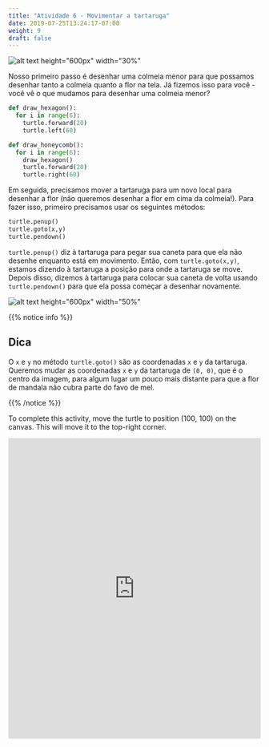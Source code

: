 ```yaml
---
title: "Atividade 6 - Movimentar a tartaruga"
date: 2019-07-25T13:24:17-07:00
weight: 9
draft: false
---
```


![alt text height="600px" width="30%"](../media/bee_turtle_chat.png "Bate-papo tartaruga abelha")

Nosso primeiro passo é desenhar uma colmeia menor para que possamos desenhar tanto a colmeia quanto a flor na tela. Já fizemos isso para você - você vê o que mudamos para desenhar uma colmeia menor?

``` python
def draw_hexagon():
  for i in range(6):
    turtle.forward(20)
    turtle.left(60)

def draw_honeycomb():
  for i in range(6):
    draw_hexagon()
    turtle.forward(20)
    turtle.right(60)
```

Em seguida, precisamos mover a tartaruga para um novo local para desenhar a flor (não queremos desenhar a flor em cima da colmeia!). Para fazer isso, primeiro precisamos usar os seguintes métodos:

``` python
turtle.penup() 
turtle.goto(x,y)
turtle.pendown()
```

`turtle.penup()` diz à tartaruga para pegar sua caneta para que ela não desenhe enquanto está em movimento. Então, com `turtle.goto(x,y)`, estamos dizendo à tartaruga a posição para onde a tartaruga se move. Depois disso, dizemos à tartaruga para colocar sua caneta de volta usando `turtle.pendown()` para que ela possa começar a desenhar novamente. 

![alt text height="600px" width="50%"](../media/graph.png "Gráfico")

{{% notice info %}}

## Dica

O `x` e `y` no método `turtle.goto()` são as coordenadas `x` e `y` da tartaruga. Queremos mudar as coordenadas `x` e `y` da tartaruga de `(0, 0)`, que é o centro da imagem, para algum lugar um pouco mais distante para que a flor de mandala não cubra parte do favo de mel.

{{% /notice %}}

To complete this activity, move the turtle to position (100, 100) on the canvas. This will move it to the top-right corner.

<iframe src="https://trinket.io/embed/python/dee0f642ce" width="100%" height="600" frameborder="0" marginwidth="0" marginheight="0" allowfullscreen></iframe>
